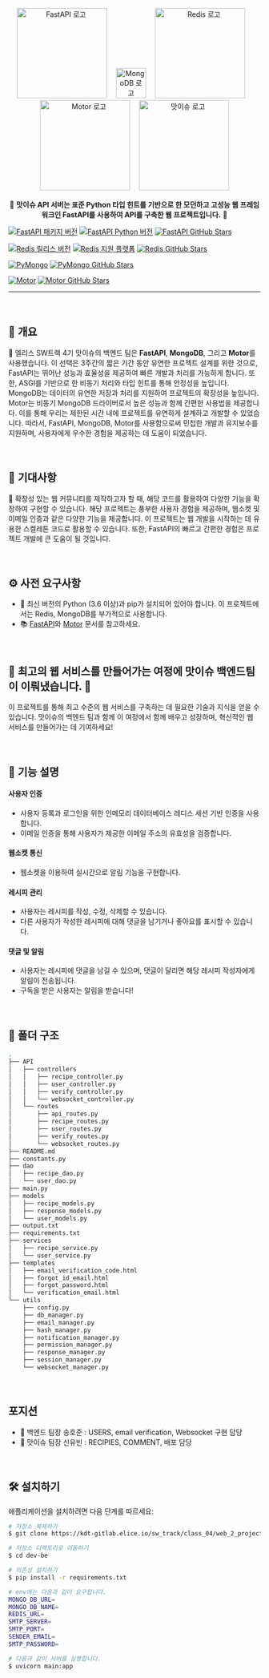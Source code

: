 <p align="center">
  <a href="https://fastapi.tiangolo.com/" target="blank"><img src="https://fastapi.tiangolo.com/img/logo-margin/logo-teal.png" width="180" alt="FastAPI 로고" /></a>　
  <a href="https://www.mongodb.com/" target="blank"><img src="https://www.mongodb.com/assets/images/global/favicon.ico" width="60" alt="MongoDB 로고" /></a>　
  <a href="https://redis.io/" target="blank"><img src="https://velog.velcdn.com/images/sejinkim/post/c3f2148b-a8c2-4628-bb5a-eb5f47cab0c2/image.png" width="180" alt="Redis 로고" /></a>　
  <a href="https://motor.readthedocs.io/en/stable/" target="blank"><img src="https://motor.readthedocs.io/en/stable/_images/motor.png" width="180" alt="Motor 로고" /></a>　
  <a href="https://www.matissue.com/" target="blank"><img src="https://matissue.com/logo.svg" width="180" alt="맛이슈 로고" /></a>
</p>

<p align="center">
🚀 <b>맛이슈 API 서버는 표준 Python 타입 힌트를 기반으로 한 모던하고 고성능 웹 프레임워크인 FastAPI를 사용하여 API를 구축한 웹 프로젝트입니다.</b> 🚀
</p>

<p align="center">
  
[![FastAPI 패키지 버전](https://img.shields.io/pypi/v/fastapi.svg)](https://pypi.org/project/fastapi/)
[![FastAPI Python 버전](https://img.shields.io/pypi/pyversions/fastapi.svg)](https://pypi.org/project/fastapi/)
[![FastAPI GitHub Stars](https://img.shields.io/github/stars/tiangolo/fastapi.svg?style=social&label=Star&maxAge=2592000)](https://github.com/tiangolo/fastapi)

[![Redis 릴리스 버전](https://img.shields.io/github/v/release/redis/redis.svg)](https://redis.io)
[![Redis 지원 플랫폼](https://img.shields.io/badge/supported%20platforms-linux%20%7C%20osx-brightgreen)](https://redis.io)
[![Redis GitHub Stars](https://img.shields.io/github/stars/redis/redis.svg?style=social&label=Star&maxAge=2592000)](https://github.com/redis/redis)

[![PyMongo](https://img.shields.io/badge/PyMongo-MongoDB-green)](https://www.mongodb.com/drivers/pymongo)
[![PyMongo GitHub Stars](https://img.shields.io/github/stars/mongodb/mongo-python-driver.svg?style=social&label=Star&maxAge=2592000)](https://github.com/mongodb/mongo-python-driver)

[![Motor](https://img.shields.io/badge/Motor-Async%20MongoDB%20Driver-blue)](https://motor.readthedocs.io)
[![Motor GitHub Stars](https://img.shields.io/github/stars/mongodb/motor.svg?style=social&label=Star&maxAge=2592000)](https://github.com/mongodb/motor)

</p>


---
　
　
　

## 🌟 개요

💼 엘리스 SW트랙 4기 맛이슈의 백엔드 팀은 **FastAPI**, **MongoDB**, 그리고 **Motor**를 사용했습니다. 이 선택은 3주간의 짧은 기간 동안 유연한 프로젝트 설계를 위한 것으로, FastAPI는 뛰어난 성능과 효율성을 제공하여 빠른 개발과 처리를 가능하게 합니다. 또한, ASGI를 기반으로 한 비동기 처리와 타입 힌트를 통해 안정성을 높입니다. MongoDB는 데이터의 유연한 저장과 처리를 지원하여 프로젝트의 확장성을 높입니다. Motor는 비동기 MongoDB 드라이버로서 높은 성능과 함께 간편한 사용법을 제공합니다. 이를 통해 우리는 제한된 시간 내에 프로젝트를 유연하게 설계하고 개발할 수 있었습니다. 따라서, FastAPI, MongoDB, Motor를 사용함으로써 민첩한 개발과 유지보수를 지원하며, 사용자에게 우수한 경험을 제공하는 데 도움이 되었습니다.

　

## 🚀 기대사항

🎨 확장성 있는 웹 커뮤니티를 제작하고자 할 때, 해당 코드를 활용하여 다양한 기능을 확장하여 구현할 수 있습니다. 해당 프로젝트는 풍부한 사용자 경험을 제공하며, 웹소켓 및 이메일 인증과 같은 다양한 기능을 제공합니다. 이 프로젝트는 웹 개발을 시작하는 데 유용한 스켈레톤 코드로 활용할 수 있습니다. 또한, FastAPI의 빠르고 간편한 경험은 프로젝트 개발에 큰 도움이 될 것입니다.

　

## ⚙ 사전 요구사항

- 🐍 최신 버전의 Python (3.6 이상)과 pip가 설치되어 있어야 합니다. 이 프로젝트에서는 Redis, MongoDB를 부가적으로 사용합니다. 
- 📚 [FastAPI](https://fastapi.tiangolo.com/)와 [Motor](https://motor.readthedocs.io/en/stable/) 문서를 참고하세요.

　

## 🌈 최고의 웹 서비스를 만들어가는 여정에 맛이슈 백엔드팀이 이뤄냈습니다. 🚀
이 프로젝트를 통해 최고 수준의 웹 서비스를 구축하는 데 필요한 기술과 지식을 얻을 수 있습니다. 맛이슈의 백엔드 팀과 함께 이 여정에서 함께 배우고 성장하며, 혁신적인 웹 서비스를 만들어가는 데 기여하세요!

　
　
　

## 📝 기능 설명


#### 사용자 인증

- 사용자 등록과 로그인을 위한 인메모리 데이터베이스 레디스 세션 기반 인증을 사용합니다.
- 이메일 인증을 통해 사용자가 제공한 이메일 주소의 유효성을 검증합니다.

#### 웹소켓 통신

- 웹소켓을 이용하여 실시간으로 알림 기능을 구현합니다.

#### 레시피 관리

- 사용자는 레시피를 작성, 수정, 삭제할 수 있습니다.
- 다른 사용자가 작성한 레시피에 대해 댓글을 남기거나 좋아요를 표시할 수 있습니다.

#### 댓글 및 알림

- 사용자는 레시피에 댓글을 남길 수 있으며, 댓글이 달리면 해당 레시피 작성자에게 알림이 전송됩니다.
- 구독을 받은 사용자는 알림을 받습니다!

　

## 📁 폴더 구조
```bash
.
├── API
│   ├── controllers
│   │   ├── recipe_controller.py
│   │   ├── user_controller.py
│   │   ├── verify_controller.py
│   │   └── websocket_controller.py
│   └── routes
│       ├── api_routes.py
│       ├── recipe_routes.py
│       ├── user_routes.py
│       ├── verify_routes.py
│       └── websocket_routes.py
├── README.md
├── constants.py
├── dao
│   ├── recipe_dao.py
│   └── user_dao.py
├── main.py
├── models
│   ├── recipe_models.py
│   ├── response_models.py
│   └── user_models.py
├── output.txt
├── requirements.txt
├── services
│   ├── recipe_service.py
│   └── user_service.py
├── templates
│   ├── email_verification_code.html
│   ├── forgot_id_email.html
│   ├── forgot_password.html
│   └── verification_email.html
└── utils
    ├── config.py
    ├── db_manager.py
    ├── email_manager.py
    ├── hash_manager.py
    ├── notification_manager.py
    ├── permission_manager.py
    ├── response_manager.py
    ├── session_manager.py
    └── websocket_manager.py

```
　
## 포지션
- :lemon: 백엔드 팀장 송호준 : USERS, email verification, Websocket 구현 담당
-  :green_apple:  맛이슈 팀장 신유빈 : RECIPIES, COMMENT, 배포 담당


　

## 🛠 설치하기

애플리케이션을 설치하려면 다음 단계를 따르세요:

```bash
# 저장소 복제하기
$ git clone https://kdt-gitlab.elice.io/sw_track/class_04/web_2_project/team10/dev-be

# 저장소 디렉토리로 이동하기
$ cd dev-be

# 의존성 설치하기
$ pip install -r requirements.txt

# env에는 다음과 같이 요구됩니다.
MONGO_DB_URL=
MONGO_DB_NAME=
REDIS_URL=
SMTP_SERVER=
SMTP_PORT=
SENDER_EMAIL=
SMTP_PASSWORD=

# 다음과 같이 서버를 실행합니다.
$ uvicorn main:app 



